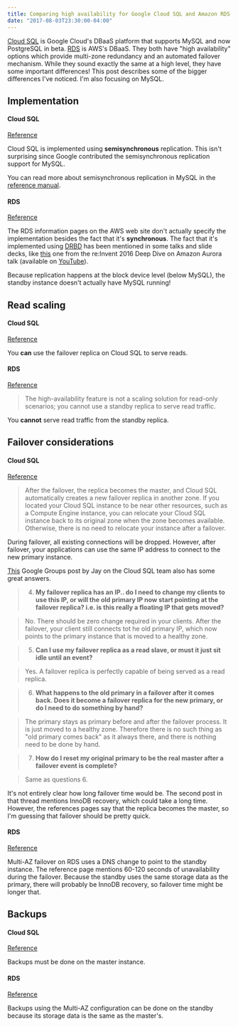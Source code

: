 ```yaml
---
title: Comparing high availability for Google Cloud SQL and Amazon RDS
date: "2017-08-03T23:30:00-04:00"
---
```


[Cloud SQL](https://cloud.google.com/sql/) is Google Cloud's DBaaS platform that supports MySQL
and now PostgreSQL in beta. [RDS](https://aws.amazon.com/rds/) is AWS's DBaaS.
They both have "high availability" options which provide multi-zone redundancy and an automated failover
mechanism. While they sound exactly the same at a high level, they have some important differences!
This post describes some of the bigger differences I've noticed. I'm also focusing on MySQL.

## Implementation

#### Cloud SQL

[Reference](https://cloud.google.com/sql/docs/mysql/high-availability)

Cloud SQL is implemented using **semisynchronous** replication. This isn't surprising since Google contributed
the semisynchronous replication support for MySQL.

You can read more about semisynchronous replication in MySQL in the [reference manual](https://dev.mysql.com/doc/refman/5.7/en/replication-semisync.html).

#### RDS

[Reference](https://aws.amazon.com/rds/details/multi-az/)

The RDS information pages on the AWS web site don't actually specify the implementation besides the
fact that it's **synchronous**. The fact that it's implemented using [DRBD](https://en.wikipedia.org/wiki/Distributed_Replicated_Block_Device) has been mentioned in some
talks and slide decks, like [this](https://www.slideshare.net/AmazonWebServices/aws-reinvent-2016-deep-dive-on-amazon-aurora-dat303/8?src=clipshare)
one from the re:Invent 2016 Deep Dive on Amazon Aurora talk (available on [YouTube](https://www.youtube.com/watch?v=duf5uUsW3TM)).

Because replication happens at the block device level (below MySQL), the standby instance doesn't actually
have MySQL running!

## Read scaling

#### Cloud SQL

[Reference](https://cloud.google.com/sql/docs/mysql/high-availability#about_using_the_failover_replica_as_a_read_replica)

You **can** use the failover replica on Cloud SQL to serve reads.

#### RDS

[Reference](http://docs.aws.amazon.com/AmazonRDS/latest/UserGuide/Concepts.MultiAZ.html)

> The high-availability feature is not a scaling solution for read-only scenarios; you cannot use a standby replica to serve read traffic.

You **cannot** serve read traffic from the standby replica.


## Failover considerations

#### Cloud SQL

[Reference](https://cloud.google.com/sql/docs/mysql/high-availability#how_failover_affects_your_applications_and_your_instances)

> After the failover, the replica becomes the master, and Cloud SQL automatically creates a new failover replica in another zone. If you located your Cloud SQL instance to be near other resources, such as a Compute Engine instance, you can relocate your Cloud SQL instance back to its original zone when the zone becomes available. Otherwise, there is no need to relocate your instance after a failover.

During failover, all existing connections will be dropped. However, after failover, your applications can use the same IP address to connect to the
new primary instance.

[This](https://groups.google.com/d/msg/google-cloud-sql-discuss/WwfY_CwFbVU/IKfo7Rn_BwAJ) Google Groups post by Jay on the Cloud SQL team
also has some great answers.

> 4) **My failover replica has an IP.. do I need to change my clients to use this IP, or will the old primary IP now start pointing at the failover replica? i.e. is this really a floating IP that gets moved?**

> No. There should be zero change required in your clients.  After the failover, your client still connects tot he old primary IP, which now points to the primary instance that is moved to a healthy zone.

> 5) **Can I use my failover replica as a read slave, or must it just sit idle until an event?**

> Yes. A failover replica is perfectly capable of being served as a read replica.  

> 6) **What happens to the old primary in a failover after it comes back. Does it become a failover replica for the new primary, or do I need to do something by hand?**

> The primary stays as primary before and after the failover process. It is just moved to a healthy zone. Therefore there is no such thing as "old primary comes back" as it always there, and there is nothing need to be done by hand.

> 7) **How do I reset my original primary to be the real master after a failover event is complete?**

> Same as questions 6.

It's not entirely clear how long failover time would be. The second post in that thread mentions InnoDB recovery,
which could take a long time. However, the references pages say that the replica becomes the master,
so I'm guessing that failover should be pretty quick.

#### RDS

[Reference](http://docs.aws.amazon.com/AmazonRDS/latest/UserGuide/Concepts.MultiAZ.html#Concepts.MultiAZ.Failover)

Multi-AZ failover on RDS uses a DNS change to point to the standby instance. The reference page mentions
60-120 seconds of unavailability during the failover. Because the standby uses the same storage data
as the primary, there will probably be InnoDB recovery, so failover time might be longer that.

## Backups

#### Cloud SQL

[Reference](https://cloud.google.com/sql/docs/mysql/high-availability#how_the_failover_replica_is_configured)

Backups must be done on the master instance.

#### RDS

[Reference](https://aws.amazon.com/rds/details/multi-az/#Increased_Availability)

Backups using the Multi-AZ configuration can be done on the standby because its storage data
is the same as the master's.
